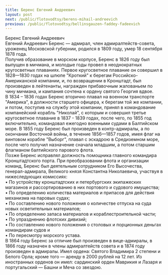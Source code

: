 ```yaml
---
title: Беренс Евгений Андреевич
layout: post
next: /public/flotovodtsy/berens-mihail-andreevich
previous: /public/flotovodtsy/bellinsgauzen-faddey-fadeevich
---
```


Беренс Евгений Андреевич  
Евгений Андреевич Беренс — адмирал, член адмиралтейств-совета, уроженец Московской губернии, родился в 1809 году, умер 18 сентября 1878 года.   
Получив образование в морском корпусе, Беренс в 1826 году был выпущен в мичмана, и молодые годы провел в неоднократных кругосветных плаваниях. Первое кругосветное плавание он совершил в 1828—1830 годах на шлюпе "Кроткий" к берегам Российско-Американской компании, и, по возвращении в Кронштадт, был произведен в лейтенанты, награжден прибавочным жалованьем по чину мичмана, и кампания сочтена к ордену святого Георгия вдвое.   
В 1834 – 1836 годах Беренс вторично плавал на военном транспорте "Америка", в должности старшего офицера, к берегам той же компании, и потом, поступив на службу этой компании, принял в командование компанейский корабль "Николай", с которым и совершил третье кругосветное плавание в 1837 - 1839 годах, после чего, по 1855 год включительно, командовал ежегодно военными судами в Балтийском море. В 1855 году Беренс был произведен в контр-адмиралы, а по окончании Восточной войны, в течение 1856—1857 годов, имея флаг на винтовом корабле "Выборг", плавал с эскадрою в Средиземном море, после чего получил назначение сначала младшим, а потом старшим флагманом балтийского парового флота.   
Позже Беренс исправлял должность помощника главного командира Кронштадтского порта. При преобразовании флота и организации команд, Беренс был деятельным сотрудником Его Высочества, генерал-адмирала, Великого князя Константна Николаевича, участвуя в нижеследующих комиссиях:   
• По устройству кронштадтских и петербургских экипажеских магазинов и рассортированию в них портового и судового имущества;   
• По определению количества материалов и припасов для действия механизма на паровых судах;   
• По составлению нового положения о количестве отпуска на суда новых осветительных материалов;   
• По определению запаса материалов и кораблестроительной части;   
• По упразднению флотских дивизий;   
• По составлению нового положения о столовых и порционных деньгах командирам судов и   
• По пересмотру морского устава.   
В 1864 году Беренс за отличие был произведен в вице-адмиралы, в 1866 году назначен в члены адмиралтейств совета и в 1874 году произведен в адмиралы. Имел ордена: Святого Владимира 2 степени и Белого Орла; кроме того — аренду в 2000 рублей на 12 лет. Из иностранных орденов он имел: сардинский орден Маврикия и Лазаря и португальский — Башни и Меча со звездою.  
 